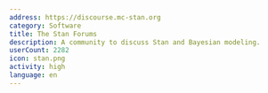 ```yaml
---
address: https://discourse.mc-stan.org
category: Software
title: The Stan Forums
description: A community to discuss Stan and Bayesian modeling.
userCount: 2282
icon: stan.png
activity: high
language: en
---
```


